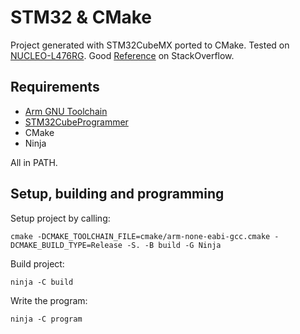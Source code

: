 # STM32 & CMake

Project generated with STM32CubeMX ported to CMake. Tested on [NUCLEO-L476RG](https://www.st.com/en/evaluation-tools/nucleo-l476rg.html). Good [Reference](https://stackoverflow.com/a/43836115) on StackOverflow.

## Requirements

- [Arm GNU Toolchain](https://developer.arm.com/downloads/-/arm-gnu-toolchain-downloads)
- [STM32CubeProgrammer](https://www.st.com/en/development-tools/stm32cubeprog.html)
- CMake
- Ninja

All in PATH.

## Setup, building and programming

Setup project by calling:

```shell
cmake -DCMAKE_TOOLCHAIN_FILE=cmake/arm-none-eabi-gcc.cmake -DCMAKE_BUILD_TYPE=Release -S. -B build -G Ninja
```

Build project:

```shell
ninja -C build
```

Write the program:

```shell
ninja -C program
```
